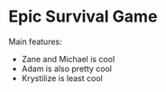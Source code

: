 # Epic Survival Game

Main features:
- Zane and Michael is cool
- Adam is also pretty cool
- Krystilize is least cool

